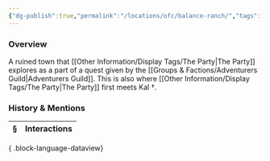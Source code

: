 ```yaml
---
{"dg-publish":true,"permalink":"/locations/ofc/balance-ranch/","tags":["Discovered"],"updated":"2025-06-11T21:46:32.125+01:00"}
---
```


### Overview
A ruined town that [[Other Information/Display Tags/The Party\|The Party]] explores as a part of a quest given by the [[Groups & Factions/Adventurers Guild\|Adventurers Guild]]. This is also where [[Other Information/Display Tags/The Party\|The Party]] first meets Kal †. 

### History & Mentions
| § | Interactions |
| - | ------------ |

{ .block-language-dataview}